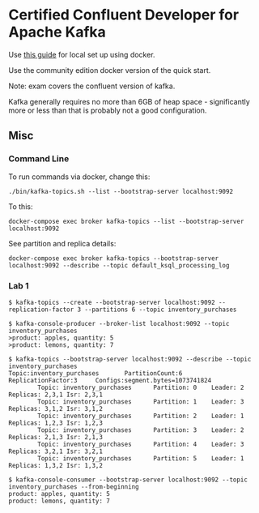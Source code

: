 # Certified Confluent Developer for Apache Kafka

Use [this guide](https://docs.confluent.io/platform/current/quickstart/ce-docker-quickstart.html) for local set up using docker.

Use the community edition docker version of the quick start.

Note: exam covers the confluent version of kafka.

Kafka generally requires no more than 6GB of heap space - significantly more or less than that is probably not a good configuration.

## Misc

### Command Line

To run commands via docker, change this:

```
./bin/kafka-topics.sh --list --bootstrap-server localhost:9092
```

To this:

```
docker-compose exec broker kafka-topics --list --bootstrap-server localhost:9092 
```

See partition and replica details:

```
docker-compose exec broker kafka-topics --bootstrap-server localhost:9092 --describe --topic default_ksql_processing_log
```

### Lab 1

```
$ kafka-topics --create --bootstrap-server localhost:9092 --replication-factor 3 --partitions 6 --topic inventory_purchases

$ kafka-console-producer --broker-list localhost:9092 --topic inventory_purchases
>product: apples, quantity: 5
>product: lemons, quantity: 7

$ kafka-topics --bootstrap-server localhost:9092 --describe --topic inventory_purchases
Topic:inventory_purchases       PartitionCount:6        ReplicationFactor:3     Configs:segment.bytes=1073741824
        Topic: inventory_purchases      Partition: 0    Leader: 2       Replicas: 2,3,1 Isr: 2,3,1
        Topic: inventory_purchases      Partition: 1    Leader: 3       Replicas: 3,1,2 Isr: 3,1,2
        Topic: inventory_purchases      Partition: 2    Leader: 1       Replicas: 1,2,3 Isr: 1,2,3
        Topic: inventory_purchases      Partition: 3    Leader: 2       Replicas: 2,1,3 Isr: 2,1,3
        Topic: inventory_purchases      Partition: 4    Leader: 3       Replicas: 3,2,1 Isr: 3,2,1
        Topic: inventory_purchases      Partition: 5    Leader: 1       Replicas: 1,3,2 Isr: 1,3,2

$ kafka-console-consumer --bootstrap-server localhost:9092 --topic inventory_purchases --from-beginning
product: apples, quantity: 5
product: lemons, quantity: 7
```

